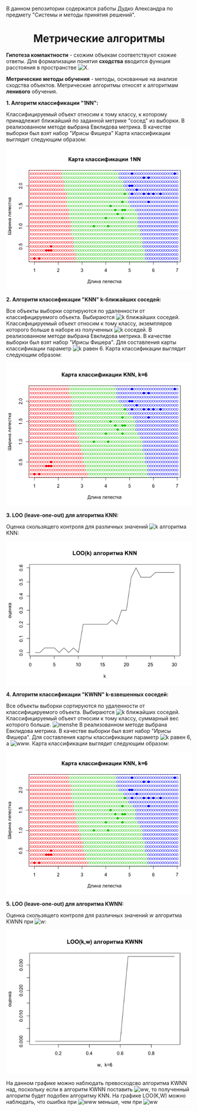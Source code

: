 В данном репозитории содержатся работы Дудко Александра по предмету "Системы и методы принятия решений".

# <center><b>Метрические алгоритмы</b></center>

**Гипотеза компактности** - схожим объекам соответствуют схожие ответы.
Для формализации понятия **сходства** вводится функция расстояния в пространстве ![X](http://www.sciweavers.org/upload/Tex2Img_1538633950/render.png).

**Метрические методы обучения** - методы, основанные на анализе сходства объектов.
Метрические алгоритмы относят к алгоритмам **ленивого** обучения.

**1. Алгоритм классификации "1NN":**
   
Классифицируемый объект относим к тому классу, к которому принадлежит ближайший по заданной метрике "сосед" из выборки.
В реализованном методе выбрана Евклидова метрика.
В качестве выборки был взят набор "Ирисы Фишера"
Карта классификации выглядит следующим образом:

![1NN](https://github.com/SimfikDuke/Rprojects/blob/master/img/1NN_classification.png)

**2. Алгоритм классификации "KNN" k-ближайших соседей:**
   
Все объекты выборки сортируются по удаленности от классифицируемого объекта. Выбираются ![k](http://www.sciweavers.org/upload/Tex2Img_1538633578/render.png) ближайших соседей.
Классифицируемый объект относим к тому классу, экземпляров которого больше в наборе из полученных ![k](http://www.sciweavers.org/upload/Tex2Img_1538633578/render.png) соседей.
В реализованном методе выбрана Евклидова метрика.
В качестве выборки был взят набор "Ирисы Фишера".
Для составления карты классификации параметр ![k](http://www.sciweavers.org/upload/Tex2Img_1538633578/render.png) равен 6.
Карта классификации выглядит следующим образом:

![KNN](https://github.com/SimfikDuke/Rprojects/blob/master/img/KNN_classification.png)

**3. LOO (leave-one-out) для алгоритма KNN:**

Оценка скользящего контроля для различных значений ![k](http://www.sciweavers.org/upload/Tex2Img_1538633578/render.png) алгоритма KNN: 

![LOO(K)](https://github.com/SimfikDuke/Rprojects/blob/master/img/LOO(K).png)

**4. Алгоритм классификации "KWNN" k-взвешенных соседей:**
   
Все объекты выборки сортируются по удаленности от классифицируемого объекта. Выбираются ![k](http://www.sciweavers.org/upload/Tex2Img_1538633578/render.png) ближайших соседей.
Классифицируемый объект относим к тому классу, суммарный вес которого больше.
![menshe](http://www.sciweavers.org/upload/Tex2Img_1538633992/render.png)
В реализованном методе выбрана Евклидова метрика.
В качестве выборки был взят набор "Ирисы Фишера".
Для составления карты классификации параметр ![k](http://www.sciweavers.org/upload/Tex2Img_1538633578/render.png) равен 6, а ![www](http://www.sciweavers.org/upload/Tex2Img_1538633869/render.png).
Карта классификации выглядит следующим образом:

![KNN](https://github.com/SimfikDuke/Rprojects/blob/master/img/KNN_classification.png)

**5. LOO (leave-one-out) для алгоритма KWNN:**

Оценка скользящего контроля для различных значений $w$ алгоритма KWNN при ![w](http://www.sciweavers.org/upload/Tex2Img_1538633788/render.png): 

![LOO(K,W)](https://github.com/SimfikDuke/Rprojects/blob/master/img/LOO(K,W)_KWNN.png)

На данном графике можно наблюдать превосходсво алгоритма KWNN над, поскольку если в алгоритм KWNN поставить ![ww](http://www.sciweavers.org/upload/Tex2Img_1538633831/render.png), то полученный алгоритм будет подобен алгоритму KNN. 
На графике LOO(K,W) можно наблюдать, что ошибка при ![www](http://www.sciweavers.org/upload/Tex2Img_1538633869/render.png) меньше, чем при ![ww](http://www.sciweavers.org/upload/Tex2Img_1538633831/render.png)

